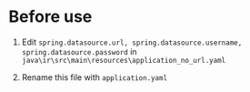 # Before use
1. Edit `spring.datasource.url, spring.datasource.username, spring.datasource.password` in `java\ir\src\main\resources\application_no_url.yaml`

2. Rename this file with `application.yaml` 